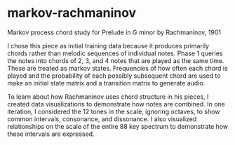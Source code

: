 # markov-rachmaninov
Markov process chord study for Prelude in G minor by Rachmaninov, 1901

I chose this piece as initial training data because it produces primarily chords rather than melodic sequences of individual notes.
Phase 1 queries the notes into chords of 2, 3, and 4 notes that are played as the same time. These are treated as markov states.
Frequencies of how often each chord is played and the probability of each possibly subsequent chord are used to make an initial state
matrix and a transition matrix to generate audio.

To learn about how Rachmaninov uses chord structure in his pieces, I created data visualizations to demonstrate how notes are combined.
In one iteration, I considered the 12 tones in the scale, ignoring octaves, to show common intervals, consonance, and dissonance.
I also visualized relationships on the scale of the entire 88 key spectrum to demonstrate how these intervals are expressed.
